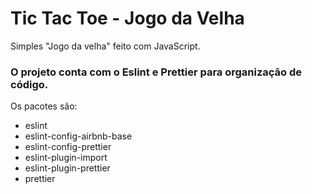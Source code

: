 # Tic Tac Toe - Jogo da Velha
Simples "Jogo da velha" feito com JavaScript.

### O projeto conta com o Eslint e Prettier para organização de código.
Os pacotes são:
 - eslint
 - eslint-config-airbnb-base
 - eslint-config-prettier
 - eslint-plugin-import
 - eslint-plugin-prettier
 - prettier

